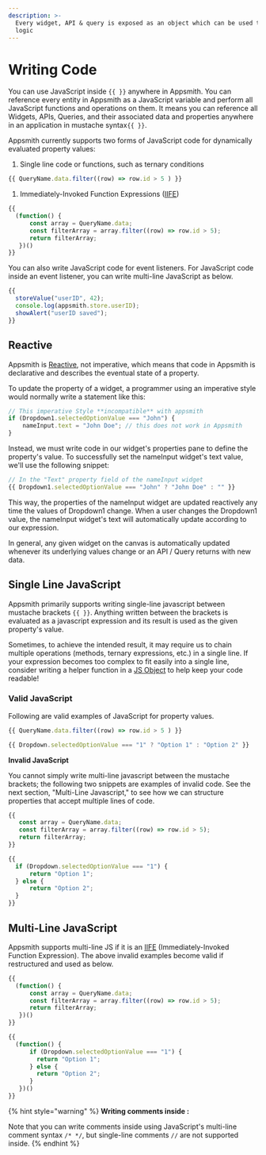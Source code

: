 ```yaml
---
description: >-
  Every widget, API & query is exposed as an object which can be used to write
  logic
---
```


# Writing Code

You can use JavaScript  inside `{{ }}` anywhere in Appsmith. You can reference every entity in Appsmith as a JavaScript variable and perform all JavaScript functions and operations on them. It means you can reference all Widgets, APIs, Queries, and their associated data and properties  anywhere in an application in mustache syntax`{{ }}`.

Appsmith currently supports two forms of JavaScript code for dynamically evaluated property values:

1. Single line code or functions, such as ternary conditions

```javascript
{{ QueryName.data.filter((row) => row.id > 5 ) }}
```

1. Immediately-Invoked Function Expressions ([IIFE](https://developer.mozilla.org/en-US/docs/Glossary/IIFE))

```javascript
{{ 
  (function() {
      const array = QueryName.data;
      const filterArray = array.filter((row) => row.id > 5);
      return filterArray;
   })()
}}
```

You can also write JavaScript code for event listeners. For JavaScript code inside an event listener, you can write multi-line JavaScript as below.

```javascript
{{
  storeValue("userID", 42);  
  console.log(appsmith.store.userID); 
  showAlert("userID saved");
}}
```

## Reactive

Appsmith is [Reactive](https://en.wikipedia.org/wiki/Reactive\_programming), not imperative, which means that code in Appsmith is declarative and describes the eventual state of a property.

To update the property of a widget, a programmer using an imperative style would normally write a statement like this:

```javascript
// This imperative Style **incompatible** with appsmith
if (Dropdown1.selectedOptionValue === "John") {
    nameInput.text = "John Doe"; // this does not work in Appsmith
}
```

Instead, we must write code in our widget's properties pane to define the property's value. To successfully set the nameInput widget's text value, we'll use the following snippet:

```javascript
// In the "Text" property field of the nameInput widget
{{ Dropdown1.selectedOptionValue === "John" ? "John Doe" : "" }}
```

This way, the properties of the nameInput widget are updated reactively any time the values of Dropdown1 change. When a user changes the Dropdown1 value, the nameInput widget's text will automatically update according to our expression.

In general, any given widget on the canvas is automatically updated whenever its underlying values change or an API / Query returns with new data.

## Single Line JavaScript

Appsmith primarily supports writing single-line javascript between mustache brackets `{{ }}`. Anything written between the brackets is evaluated as a javascript expression and its result is used as the given property's value.

Sometimes, to achieve the intended result, it may require us to chain multiple operations (methods, ternary expressions, etc.) in a single line. If your expression becomes too complex to fit easily into a single line, consider writing a helper function in a [JS Object](../../learning-and-resources/how-to-guides/how-to-use-js-object-within-appsmith.md) to help keep your code readable!

### Valid JavaScript

Following are valid examples of JavaScript for property values.

```javascript
{{ QueryName.data.filter((row) => row.id > 5 ) }}
```

```javascript
{{ Dropdown.selectedOptionValue === "1" ? "Option 1" : "Option 2" }}
```

**Invalid JavaScript**

You cannot simply write multi-line javascript between the mustache brackets; the following two snippets are examples of invalid code. See the next section, "Multi-Line Javascript," to see how we can structure properties that accept multiple lines of code.

```javascript
{{ 
   const array = QueryName.data;
   const filterArray = array.filter((row) => row.id > 5);
   return filterArray;
}}
```

```javascript
{{ 
  if (Dropdown.selectedOptionValue === "1") {
      return "Option 1";
  } else {
      return "Option 2";
  }
}}
```

## Multi-Line JavaScript

Appsmith supports multi-line JS if it is an [IIFE](https://developer.mozilla.org/en-US/docs/Glossary/IIFE) (Immediately-Invoked Function Expression). The above invalid examples become valid if restructured and used as below.

```javascript
{{ 
  (function() {
      const array = QueryName.data;
      const filterArray = array.filter((row) => row.id > 5);
      return filterArray;
   })()
}}
```

```javascript
{{ 
  (function() {
      if (Dropdown.selectedOptionValue === "1") {
        return "Option 1";
      } else {
        return "Option 2";
      }
   })()
}}
```

{% hint style="warning" %}
**Writing comments inside :**

Note that you can write comments inside using JavaScript's multi-line comment syntax `/* */`, but single-line comments `//` are not supported inside.
{% endhint %}
